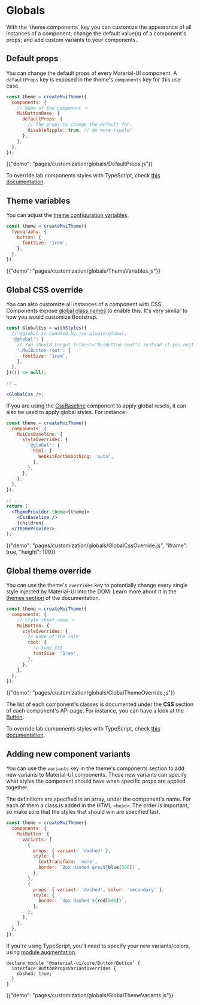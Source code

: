 # Globals

<p class="description">With the `theme.components` key you can customize the appearance of all instances of a component; change the default value(s) of a component's props; and add custom variants to your components.</p>

## Default props

You can change the default props of every Material-UI component.
A `defaultProps` key is exposed in the theme's `components` key for this use case.

```js
const theme = createMuiTheme({
  components: {
    // Name of the component ⚛️
    MuiButtonBase: {
      defaultProps: {
        // The props to change the default for.
        disableRipple: true, // No more ripple!
      },
    },
  },
});
```

{{"demo": "pages/customization/globals/DefaultProps.js"}}

To override lab components styles with TypeScript, check [this documentation](/components/about-the-lab/#typescript).

## Theme variables

You can adjust the [theme configuration variables](/customization/theming/#theme-configuration-variables).

```jsx
const theme = createMuiTheme({
  typography: {
    button: {
      fontSize: '1rem',
    },
  },
});
```

{{"demo": "pages/customization/globals/ThemeVariables.js"}}

## Global CSS override

You can also customize all instances of a component with CSS.
Components expose [global class names](/styles/advanced/#with-material-ui-core) to enable this.
It's very similar to how you would customize Bootstrap.

```jsx
const GlobalCss = withStyles({
  // @global is handled by jss-plugin-global.
  '@global': {
    // You should target [class*="MuiButton-root"] instead if you nest themes.
    '.MuiButton-root': {
      fontSize: '1rem',
    },
  },
})(() => null);

// …

<GlobalCss />;
```

If you are using the [CssBaseline](/components/css-baseline/) component to apply global resets, it can also be used to apply global styles. For instance:

```jsx
const theme = createMuiTheme({
  components: {
    MuiCssBaseline: {
      styleOverrides: {
        '@global': {
          html: {
            WebkitFontSmoothing: 'auto',
          },
        },
      },
    },
  },
});

// ...
return (
  <ThemeProvider theme={theme}>
    <CssBaseline />
    {children}
  </ThemeProvider>
);
```

{{"demo": "pages/customization/globals/GlobalCssOverride.js", "iframe": true, "height": 100}}

## Global theme override

You can use the theme's `overrides` key  to potentially change every single style injected by Material-UI into the DOM.
Learn more about it in the [themes section](/customization/globals/#css) of the documentation.

```jsx
const theme = createMuiTheme({
  components: {
    // Style sheet name ⚛️
    MuiButton: {
      styleOverrides: {
        // Name of the rule
        root: {
          // Some CSS
          fontSize: '1rem',
        },
      },
    },
  },
});
```

{{"demo": "pages/customization/globals/GlobalThemeOverride.js"}}

The list of each component's classes is documented under the **CSS** section of each component's API page.
For instance, you can have a look at the [Button](/api/button/#css).

To override lab components styles with TypeScript, check [this documentation](/components/about-the-lab/#typescript).

## Adding new component variants

You can use the `variants` key in the theme's components section to add new variants to Material-UI components. These new variants can specify what styles the component should have when specific props are applied together.

The definitions are specified in an array, under the component's name. For each of them a class is added in the HTML `<head>`. The order is important, so make sure that the styles that should win are specified last.

```jsx
const theme = createMuiTheme({
  components: {
    MuiButton: {
      variants: [
        {
          props: { variant: 'dashed' },
          style: {
            textTransform: 'none',
            border: `2px dashed grey${blue[500]}`,
          },
        },
        {
          props: { variant: 'dashed', color: 'secondary' },
          style: {
            border: `4px dashed ${red[500]}`,
          },
        },
      ],
    },
  },
});
```

If you're using TypeScript, you'll need to specify your new variants/colors, using [module augmentation](https://www.typescriptlang.org/docs/handbook/declaration-merging.html#module-augmentation).

```tsx
declare module '@material-ui/core/Button/Button' {
  interface ButtonPropsVariantOverrides {
    dashed: true;
  }
}
```

{{"demo": "pages/customization/globals/GlobalThemeVariants.js"}}
